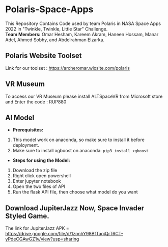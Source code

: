 # Polaris-Space-Apps
This Repository Contains Code used by team Polaris in NASA Space Apps 2022 in "Twinkle, Twinkle, Little Star" Challenge. <br>
**Team Members:** Omar Hesham, Kareem Akram, Haneen Hossam, Manar Adel, Ahmed Sobhy, and Abdelrahman Elzarka.

## Polaris Website Toolset

Link for our toolset : https://archeromar.wixsite.com/polaris

## VR Museum

To access our VR Museum please install ALTSpaceVR from Microsoft store and Enter the code : RUP880

## AI Model

- **Prerequisites:**
1. This model work on anaconda, so make sure to install it before deployment.
2. Make sure to install xgboost on anaconda:
`pip3 install xgboost`

- **Steps for using the Model:**
1. Download the zip file
2. Right click open powershell
3. Enter jupyter notebook
4. Open the two files of API
5. Run the flask API file, then choose what model do you want


## Download JupiterJazz Now, Space Invader Styled Game. 

The link for JupiterJazz APK = https://drive.google.com/file/d/1znnhY98BfTaqiQrT6CT-yPdeCGAwGZ1v/view?usp=sharing
